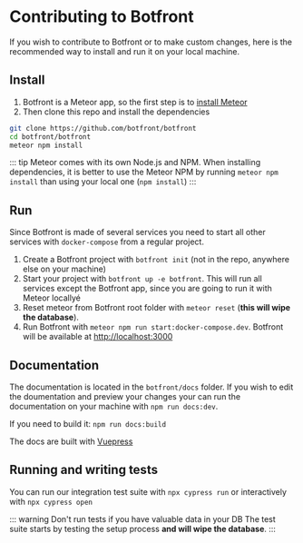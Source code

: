 
# Contributing to Botfront

If you wish to contribute to Botfront or to make custom changes, here is the recommended way to install and run it on your local machine.

## Install

1. Botfront is a Meteor app, so the first step is to [install Meteor](https://www.meteor.com/install)
2. Then clone this repo and install the dependencies
```bash
git clone https://github.com/botfront/botfront
cd botfront/botfront
meteor npm install
```

::: tip
Meteor comes with its own Node.js and NPM. When installing dependencies, it is better to use the Meteor NPM by running `meteor npm install` than using your local one (`npm install`)
:::

## Run

Since Botfront is made of several services you need to start all other services with `docker-compose` from a regular project.

1. Create a Botfront project with `botfront init` (not in the repo, anywhere else on your machine)
2. Start your project with `botfront up -e botfront`. This will run all services except the Botfront app, since you are going to run it with Meteor locallyé
3. Reset meteor from Botfront root folder with `meteor reset` (**this will wipe the database**).
4. Run Botfront with `meteor npm run start:docker-compose.dev`. Botfront will be available at [http://localhost:3000](http://localhost:3000)


## Documentation
The documentation is located in the `botfront/docs` folder. If you wish to edit the doumentation and preview your changes your can run the documentation on your machine with `npm run docs:dev`.

If you need to build it: `npm run docs:build`

The docs are built with [Vuepress](https://vuepress.vuejs.org)


## Running and writing tests
You can run our integration test suite with `npx cypress run` or interactively with `npx cypress open`

::: warning Don't run tests if you have valuable data in your DB
The test suite starts by testing the setup process **and will wipe the database**.
:::



